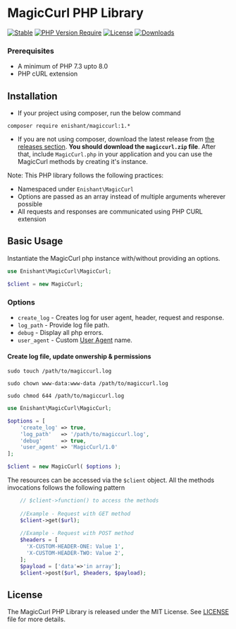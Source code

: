 # MagicCurl PHP Library

[![Stable](https://poser.pugx.org/enishant/magiccurl/v)](https://packagist.org/packages/enishant/magiccurl)
[![PHP Version Require](http://poser.pugx.org/phpunit/phpunit/require/php)](https://packagist.org/packages/phpunit/phpunit)
[![License](https://poser.pugx.org/enishant/magiccurl/license)](https://packagist.org/packages/enishant/magiccurl)
[![Downloads](https://poser.pugx.org/enishant/magiccurl/downloads)](https://packagist.org/packages/enishant/magiccurl)

### Prerequisites
- A minimum of PHP 7.3 upto 8.0
- PHP cURL extension

## Installation

-   If your project using composer, run the below command

```
composer require enishant/magiccurl:1.*
```

- If you are not using composer, download the latest release from [the releases section](https://github.com/enishant/magiccurl/releases).
    **You should download the `magiccurl.zip` file**.
    After that, include `MagicCurl.php` in your application and you can use the MagicCurl methods by creating it's instance.

Note: This PHP library follows the following practices:

- Namespaced under `Enishant\MagicCurl`
- Options are passed as an array instead of multiple arguments wherever possible
- All requests and responses are communicated using PHP CURL extension

## Basic Usage

Instantiate the MagicCurl php instance with/without providing an options.

```php
use Enishant\MagicCurl\MagicCurl;

$client = new MagicCurl;
```
### Options
- `create_log` - Creates log for user agent, header, request and response.
- `log_path` - Provide log file path.
- `debug` - Display all php errors.
- `user_agent` - Custom [User Agent](https://en.wikipedia.org/wiki/User_agent) name.

#### Create log file, update onwership & permissions
`sudo touch /path/to/magiccurl.log`

`sudo chown www-data:www-data /path/to/magiccurl.log`

`sudo chmod 644 /path/to/magiccurl.log`

```php
use Enishant\MagicCurl\MagicCurl;

$options = [
	'create_log' => true,
	'log_path'   => '/path/to/magiccurl.log',
	'debug'      => true,
	'user_agent' => 'MagicCurl/1.0'
];

$client = new MagicCurl( $options );
```

The resources can be accessed via the `$client` object. All the methods invocations follows the following pattern

```php
    // $client->function() to access the methods
    
    //Example - Request with GET method
    $client->get($url);
    
    //Example - Request with POST method
    $headers = [
      'X-CUSTOM-HEADER-ONE: Value 1',
      'X-CUSTOM-HEADER-TWO: Value 2',
    ];
    $payload = ['data'=>'in array'];
    $client->post($url, $headers, $payload);
```

## License

The MagicCurl PHP Library is released under the MIT License. See [LICENSE](LICENSE) file for more details.

